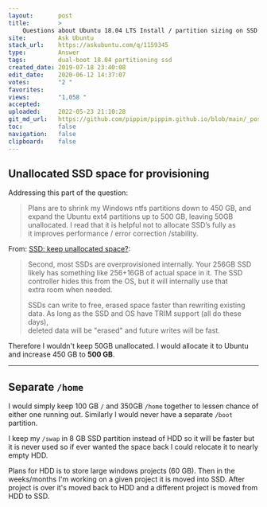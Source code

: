 ```yaml
---
layout:       post
title:        >
    Questions about Ubuntu 18.04 LTS Install / partition sizing on SSD / HDD system
site:         Ask Ubuntu
stack_url:    https://askubuntu.com/q/1159345
type:         Answer
tags:         dual-boot 18.04 partitioning ssd
created_date: 2019-07-18 23:40:08
edit_date:    2020-06-12 14:37:07
votes:        "2 "
favorites:    
views:        "1,058 "
accepted:     
uploaded:     2022-05-23 21:10:28
git_md_url:   https://github.com/pippim/pippim.github.io/blob/main/_posts/2019/2019-07-18-Questions-about-Ubuntu-18.04-LTS-Install-_-partition-sizing-on-SSD-_-HDD-system.md
toc:          false
navigation:   false
clipboard:    false
---
```


## Unallocated SSD space for provisioning

Addressing this part of the question:

> Plans are to shrink my Windows ntfs partitions down to 450 GB, and  
> expand the Ubuntu ext4 partitions up to 500 GB, leaving 50GB  
> unallocated. I read that it is helpful not to allocate SSD’s fully as  
> it improves performance / error correction /stability.  

From: [SSD: keep unallocated space?][1]:

> Second, most SSDs are overprovisioned internally. Your 256GB SSD  
> likely has something like 256+16GB of actual space in it. The SSD  
> controller hides this from the OS, but it will internally use that  
> extra room when needed.  
>   
> SSDs can write to free, erased space faster than rewriting existing  
> data. As long as the SSD and OS have TRIM support (all do these days),  
> deleted data will be "erased" and future writes will be fast.  

Therefore I wouldn't keep 50GB unallocated. I would allocate it to Ubuntu and increase 450 GB to **500 GB**.

----------

## Separate `/home`

I would simply keep 100 GB `/` and 350GB `/home` together to lessen chance of either one running out. Similarly I would never have a separate `/boot` partition.

I keep my `/swap` in 8 GB SSD partition instead of HDD so it will be faster but it is never used so if ever wanted the space back I could relocate it to nearly empty HDD.

Plans for HDD is to store large windows projects (60 GB). Then in the weeks/months I'm working on a given project it is moved into SSD. After project is over it's moved back to HDD and a different project is moved from HDD to SSD.

  [1]: https://superuser.com/questions/1251440/ssd-keep-unallocated-space
